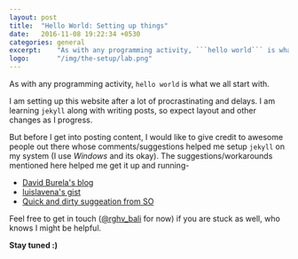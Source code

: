```yaml
---
layout: post
title:  "Hello World: Setting up things"
date:   2016-11-08 19:22:34 +0530
categories: general
excerpt:    "As with any programming activity, ```hello world``` is what we all start with."
logo:       "/img/the-setup/lab.png"
---
```


As with any programming activity, ```hello world``` is what we all start with.

I am setting up this website after a lot of procrastinating and delays. I am learning ```jekyll``` along with writing posts, so expect layout and other changes as I progress.

But before I get into posting content, I would like to give credit to awesome people out there whose comments/suggestions helped me setup ```jekyll``` on my system (I use _Windows_ and its okay). The suggestions/workarounds mentioned here helped me get it up and running-


- [David Burela's blog](https://davidburela.wordpress.com/2015/11/28/easily-install-jekyll-on-windows-with-3-command-prompt-entries-and-chocolatey/)
- [luislavena's gist](https://gist.github.com/luislavena/f064211759ee0f806c88)
- [Quick and dirty suggeation from SO](http://stackoverflow.com/a/28803411/218745)

Feel free to get in touch ([@rghv_bali](https://twitter.com/Rghv_Bali) for now) if you are stuck as well, who knows I might be helpful.


__Stay tuned :)__
